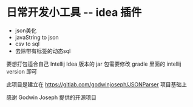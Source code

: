 # 日常开发小工具 -- idea 插件

- json美化
- javaString to json
- csv to sql
- 去除带有标签的动态sql

要想打包适合自己 Intellij Idea 版本的 jar 包需要修改 gradle 里面的 intellij version 即可

此项目是建立在 https://gitlab.com/godwinjoseph/JSONParser 项目基础上

感谢 Godwin Joseph 提供的开源项目